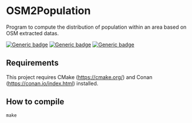 # OSM2Population

Program to compute the distribution of population within an area based on OSM extracted datas.

[![Generic badge](https://img.shields.io/badge/C++-17-blue.svg?style=flat&logo=c%2B%2B)](https://en.cppreference.com/w/cpp/17)
[![Generic badge](https://img.shields.io/badge/CMake-3.12+-blue.svg?style=flat&logo=cmake)]()
[![Generic badge](https://img.shields.io/badge/license-Boost%20Software%20License-blue)](https://www.boost.org/users/license.html)

## Requirements

This project requires CMake (https://cmake.org/) and Conan (https://conan.io/index.html) installed.

## How to compile

	make

